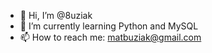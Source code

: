- 👋 Hi, I’m @8uziak
- 🌱 I’m currently learning Python and MySQL
- 📫 How to reach me: matbuziak@gmail.com

<!---
8uziak/8uziak is a ✨ special ✨ repository because its `README.md` (this file) appears on your GitHub profile.
You can click the Preview link to take a look at your changes.
--->
